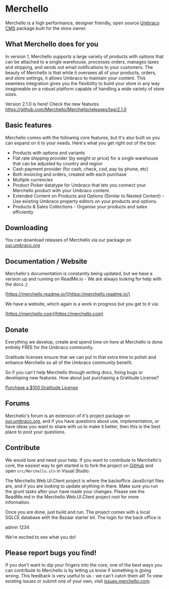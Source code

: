 # Merchello

Merchello is a high performance, designer friendly, open source [Umbraco CMS](http://www.umbraco.com) package built for the store owner.

## What Merchello does for you

In version 1, Merchello supports a large variety of products with options that can be attached to a single warehouse, processes orders, manages taxes and shipping, and sends out email notifications to your customers. The beauty of Merchello is that while it oversees all of your products, orders, and store settings, it allows Umbraco to maintain your content. This seamless integration gives you the flexibility to build your store in any way imagineable on a robust platform capable of handling a wide variety of store sizes.

Version 2.1.0 is here! Check the new features https://github.com/Merchello/Merchello/releases/tag/2.1.0

## Basic features

Merchello comes with the following core features, but it's also built so you can expand on it to your needs. Here's what you get right out of the box:

* Products with  options and variants
* Flat rate shipping provider (by weight or price) for a single warehouse that can be adjusted by country and region
* Cash payment provider (for cash, check, cod, pay by phone, etc)
* Both invoicing and orders, created with each purchase
* Multiple currencies
* Product Picker datatype for Umbraco that lets you connect your Merchello product with your Umbraco content.
* Extended Content on Products and Options (Similar to Nested Content) - Use existing Umbraco property editors on your products and options.
* Products & Sales Collections - Organise your products and sales efficiently

## Downloading

You can download releases of Merchello via our package on [our.umbraco.org](http://our.umbraco.org/projects/collaboration/merchello)

## Documentation / Website

Merchello's documentation is constantly being updated, but we have a version up and running on ReadMe.io - We are always looking for help with the docs ;)

[https://merchello.readme.io/](https://merchello.readme.io/)

We have a website, which again is a work in progress but you get to it via:

[https://merchello.com](https://merchello.com)

## Donate

Everything we develop, create and spend time on here at Merchello is done entirely FREE for the Umbraco community.

Gratitude licenses ensure that we can put in that extra time to polish and enhance Merchello so all of the Umbraco community benefit. 

So if you can't help Merchello through writing docs, fixing bugs or developing new features. How about just purchasing a Gratitude License?

[Purchase a $100 Gratitude License](https://www.paypal.com/cgi-bin/webscr@?cmd=_xclick&business=payments@merchello.com&lc=GB&item_name=Merchello+Gratitude+License&amount=100&currency_code=USD&button_subtype=services&no_note=1&no_shipping=2&rm=1&return=https://www.merchello.com/gratitude-thank-you/&cancel_return=https://www.merchello.com&item_number=MERCHGRAT)

## Forums

Merchello's forum is an extension of it's project package on [our.umbraco.org](http://our.umbraco.org/projects/collaboration/merchello), and if you have questions about use, implementation, or have ideas you want to share with us to make it better, then this is the best place to post your questions.

## Contribute

We would love and need your help. If you want to contribute to Merchello's core, the easiest way to get started is to fork the project on [GitHub](https://github.com/merchello/Merchello) and open <code>src/Merchello.sln</code> in Visual Studio. 

The Merchello.Web.UI.Client project is where the backoffice JavaScript files are, and if you are looking to update anything in there. Make sure you run the grunt tasks after your have made your changes. Please see the ReadMe.md in the Merchello.Web.UI.Client project root for more information.

Once you are done, just build and run. The project comes with a local SQLCE database with the Bazaar starter kit. The login for the back office is

admin
1234

We're excited to see what you do!

## Please report bugs you find!

If you don't want to dip your fingers into the core, one of the best ways you can contribute to Merchello is by letting us know if something is going wrong. This feedback is very useful to us - we can't catch them all! To view existing issues or submit one of your own, visit [issues.merchello.com](http://issues.merchello.com).
